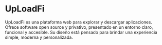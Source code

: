 # UpLoadFi
UpLoadFi es una plataforma web para explorar y descargar aplicaciones. Ofrece software open source y privativo, presentado en un entorno claro, funcional y accesible. Su diseño está pensado para brindar una experiencia simple, moderna y personalizada.

